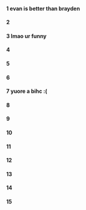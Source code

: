 #### 1 evan is better than brayden
#### 2
#### 3 lmao ur funny
#### 4
#### 5
#### 6
#### 7 yuore a bihc :(
#### 8
#### 9
#### 10
#### 11
#### 12
#### 13
#### 14
#### 15